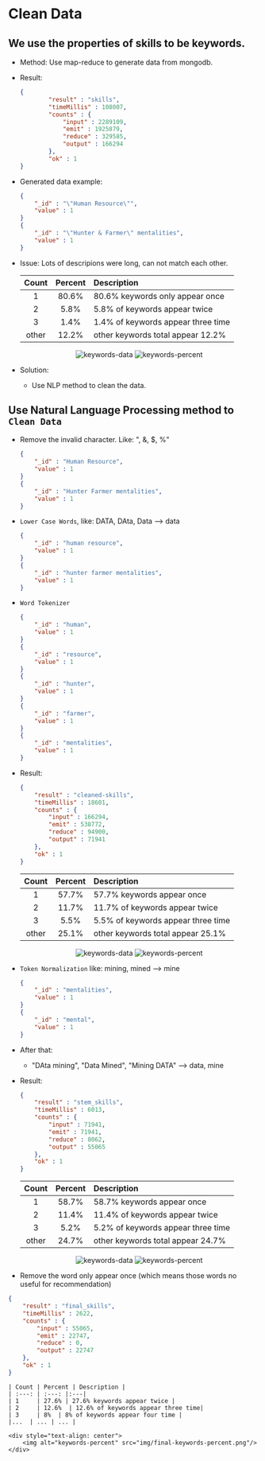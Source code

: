 # Clean Data

## We use the properties of skills to be keywords.
- Method: Use map-reduce to generate data from mongodb.
- Result: 
    
    ```json
    {
            "result" : "skills",
            "timeMillis" : 108007,
            "counts" : {
                "input" : 2289109,
                "emit" : 1925879,
                "reduce" : 329585,
                "output" : 166294
            },
            "ok" : 1
    }
    ```
- Generated data example:

    ```json
    {
        "_id" : "\"Human Resource\"",
        "value" : 1
    }
    {
        "_id" : "\"Hunter & Farmer\" mentalities",
        "value" : 1
    }
    ```
        
- Issue: Lots of descripions were long, can not match each other.
    
    | Count | Percent | Description |
    | :---: | :---: |:---|
    | 1     | 80.6% | 80.6% keywords only appear once |
    | 2     | 5.8%  | 5.8% of keywords appear twice |
    | 3     | 1.4%  | 1.4% of keywords appear three time |
    |other  | 12.2% | other keywords total appear 12.2% |
    
    <div style="text-align: center">
    	<img alt="keywords-data" src="img/original-keywords-data.png"/>
    	<img alt="keywords-percent" src="img/original-keywords-percent.png"/>
    </div>
    
- Solution:
    + Use NLP method to clean the data.

## Use Natural Language Processing method to `Clean Data`
- Remove the invalid character. Like: "\, &, $, %"
    
    ```json
    {
        "_id" : "Human Resource",
        "value" : 1
    }
    {
        "_id" : "Hunter Farmer mentalities",
        "value" : 1
    }
    ```
    
- `Lower Case Words`, like: DATA, DAta, Data --&gt; data
    
    ```json
    {
        "_id" : "human resource",
        "value" : 1
    }
    {
        "_id" : "hunter farmer mentalities",
        "value" : 1
    }
    ```
        
- `Word Tokenizer`
        
    ```json
    {
        "_id" : "human",
        "value" : 1
    }
    {
        "_id" : "resource",
        "value" : 1
    }
    {
        "_id" : "hunter",
        "value" : 1
    }
    {
        "_id" : "farmer",
        "value" : 1
    }
    {
        "_id" : "mentalities",
        "value" : 1
    }
    ```

- Result:

    ```json
    {
	    "result" : "cleaned-skills",
	    "timeMillis" : 18601,
	    "counts" : {
		    "input" : 166294,
		    "emit" : 538772,
		    "reduce" : 94900,
		    "output" : 71941
	    },
	    "ok" : 1
    }
    ```
    
    | Count | Percent | Description |
    | :---: | :---: |:---|
    | 1     | 57.7% | 57.7% keywords appear once |
    | 2     | 11.7%  | 11.7% of keywords appear twice |
    | 3     | 5.5%  | 5.5% of keywords appear three time |
    |other  | 25.1% | other keywords total appear 25.1% |
    
    <div style="text-align: center">
    	<img alt="keywords-data" src="img/cleaned-keywords-data.png"/>
    	<img alt="keywords-percent" src="img/cleaned-keywords-percent.png"/>
    </div>
    
    
- `Token Normalization` like: mining, mined --&gt; mine
    
    ```json
    {
        "_id" : "mentalities",
        "value" : 1
    }
    {
        "_id" : "mental",
        "value" : 1
    }
    ``` 
    
- After that:
    + "DAta mining", "Data Mined", "Mining DATA" --&gt; data, mine
- Result:
	
	```json
	{
		"result" : "stem_skills",
		"timeMillis" : 6013,
		"counts" : {
			"input" : 71941,
			"emit" : 71941,
			"reduce" : 8062,
			"output" : 55065
		},
		"ok" : 1
	}
	```

	| Count | Percent | Description |
    | :---: | :---: |:---|
    | 1     | 58.7% | 58.7% keywords appear once |
    | 2     | 11.4%  | 11.4% of keywords appear twice |
    | 3     | 5.2%  | 5.2% of keywords appear three time |
    |other  | 24.7% | other keywords total appear 24.7% |
    
    <div style="text-align: center">
    	<img alt="keywords-data" src="img/stem-keywords-data.png"/>
    	<img alt="keywords-percent" src="img/stem-keywords-percent.png"/>
    </div>
    
- Remove the word only appear once (which means those words no useful for recommendation)

```json
{
	"result" : "final_skills",
	"timeMillis" : 2622,
	"counts" : {
		"input" : 55065,
		"emit" : 22747,
		"reduce" : 0,
		"output" : 22747
	},
	"ok" : 1
}
```


    | Count | Percent | Description |
    | :---: | :---: |:---|
    | 1     | 27.6% | 27.6% keywords appear twice |
    | 2     | 12.6%  | 12.6% of keywords appear three time|
    | 3     | 8%  | 8% of keywords appear four time |
    |...  | ... | ... |
    
    <div style="text-align: center">
    	<img alt="keywords-percent" src="img/final-keywords-percent.png"/>
    </div>
